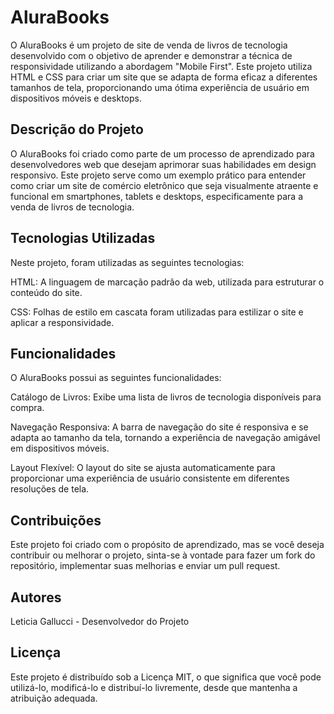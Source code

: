 # AluraBooks

O AluraBooks é um projeto de site de venda de livros de tecnologia desenvolvido com o objetivo de aprender e demonstrar a técnica de responsividade utilizando a abordagem "Mobile First". Este projeto utiliza HTML e CSS para criar um site que se adapta de forma eficaz a diferentes tamanhos de tela, proporcionando uma ótima experiência de usuário em dispositivos móveis e desktops.

## Descrição do Projeto
O AluraBooks foi criado como parte de um processo de aprendizado para desenvolvedores web que desejam aprimorar suas habilidades em design responsivo. Este projeto serve como um exemplo prático para entender como criar um site de comércio eletrônico que seja visualmente atraente e funcional em smartphones, tablets e desktops, especificamente para a venda de livros de tecnologia.

## Tecnologias Utilizadas
Neste projeto, foram utilizadas as seguintes tecnologias:

HTML: A linguagem de marcação padrão da web, utilizada para estruturar o conteúdo do site.

CSS: Folhas de estilo em cascata foram utilizadas para estilizar o site e aplicar a responsividade.

## Funcionalidades
O AluraBooks possui as seguintes funcionalidades:

Catálogo de Livros: Exibe uma lista de livros de tecnologia disponíveis para compra.

Navegação Responsiva: A barra de navegação do site é responsiva e se adapta ao tamanho da tela, tornando a experiência de navegação amigável em dispositivos móveis.

Layout Flexível: O layout do site se ajusta automaticamente para proporcionar uma experiência de usuário consistente em diferentes resoluções de tela.


## Contribuições
Este projeto foi criado com o propósito de aprendizado, mas se você deseja contribuir ou melhorar o projeto, sinta-se à vontade para fazer um fork do repositório, implementar suas melhorias e enviar um pull request.

## Autores
Leticia Gallucci - Desenvolvedor do Projeto

## Licença
Este projeto é distribuído sob a Licença MIT, o que significa que você pode utilizá-lo, modificá-lo e distribuí-lo livremente, desde que mantenha a atribuição adequada.

